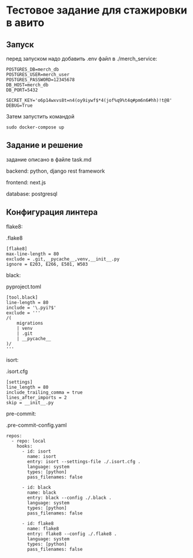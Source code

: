 # Тестовое задание для стажировки в авито

## Запуск

перед запуском надо добавить .env файл в ./merch_service:
```
POSTGRES_DB=merch_db
POSTGRES_USER=merch_user
POSTGRES_PASSWORD=12345678
DB_HOST=merch_db
DB_PORT=5432

SECRET_KEY='o6p14wxvs8t=n4(oy9iywf$*4(jof%q9%t4q#pm6n6#hh)!t@8'
DEBUG=True
```

Затем запустить командой
```
sudo docker-compose up
```

## Задание и решение

задание описано в файле task.md

backend: python, django rest framework

frontend: next.js

database: postgresql

## Конфигурация линтера

flake8:

.flake8
```
[flake8]
max-line-length = 80
exclude = .git,__pycache__,venv,__init__.py
ignore = E203, E266, E501, W503
```

black:

pyproject.toml
```
[tool.black]
line-length = 80
include = '\.pyi?$'
exclude = '''
/(
    migrations
    | venv
    | .git
    | __pycache__
)/
'''
```

isort:

.isort.cfg
```
[settings]
line_length = 80
include_trailing_comma = true
lines_after_imports = 2
skip = __init__.py

```

pre-commit:

.pre-commit-config.yaml
```
repos:
  - repo: local
    hooks:
      - id: isort
        name: isort
        entry: isort --settings-file ./.isort.cfg .
        language: system
        types: [python]
        pass_filenames: false

      - id: black
        name: black
        entry: black --config ./.black .
        language: system
        types: [python]
        pass_filenames: false

      - id: flake8
        name: flake8
        entry: flake8 --config ./.flake8 .
        language: system
        types: [python]
        pass_filenames: false